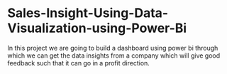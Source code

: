 # Sales-Insight-Using-Data-Visualization-using-Power-Bi
In this project we are going to build a dashboard using power bi through which we can get the data insights from a company which will give good feedback such that it can go in a profit direction. 
